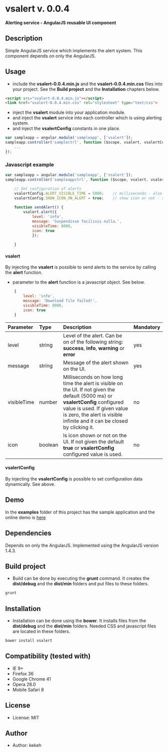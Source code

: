 # vsalert v. 0.0.4

**Alerting service - AngularJS reusable UI component**

## Description
Simple AngularJS service which implements the alert system. This component depends on only the AngularJS.

## Usage

* include the **vsalert-0.0.4.min.js** and the **vsalert-0.0.4.min.css** files into your project. See the **Build project** and the **Installation** chapters below.
```html
<script src="vsalert-0.0.4.min.js"></script>
<link href="vsalert-0.0.4.min.css" rel="stylesheet" type="text/css">
```
* inject the **vsalert** module into your application module.
* and inject the **vsalert** service into each controller which is using alerting system.
* and inject the **vsalertConfig** constants in one place.
```js
var sampleapp = angular.module('sampleapp', ['vsalert']);
sampleapp.controller('samplectrl', function ($scope, vsalert, vsalertConfig) {
    ...
});
```

### Javascript example
```js
var sampleapp = angular.module('sampleapp', ['vsalert']);
sampleapp.controller('sampleappctrl', function ($scope, vsalert, vsalertConfig) {

    // Set configuration of alerts
    vsalertConfig.ALERT_VISIBLE_TIME = 5000;    // milliseconds - also possible to optionally give within alert data (see below visibleTime)
    vsalertConfig.SHOW_ICON_ON_ALERT = true;    // show icon or not - also possible to optionally give within alert data (see below icon)
    
    function sendAlert() {
        vsalert.alert({
            level: 'info', 
            message: 'Suspendisse facilisis nulla.', 
            visibleTime: 8000, 
            icon: true
            });
    
    }

```


#### vsalert

By injecting the **vsalert** is possible to send alerts to the service by calling the **alert** function.

* parameter to the **alert** function is a javascript object. See below.
```js
    {
        level: 'info', 
        message: 'Download file failed!', 
        visibleTime: 8000, 
        icon: true
    }
```

| Parameter | Type | Description | Mandatory | 
| :------------ |:---------------|:---------------|:---------------|
| level | string | Level of the alert. Can be on of the following string: **success**, **info**, **warning** or **error** | yes |
| message | string | Message of the alert shown on the UI. | yes |
| visibleTime | number | Milliseconds on how long time the alert is visible on the UI. If not given the default (5000 ms) or **vsalertConfig** configured value is used. If given value is zero, the alert is visible infinite and it can be closed by clicking it. | no |
| icon | boolean | Is icon shown or not on the UI. If not given the default **true** or **vsalertConfig** configured value is used. | no |


#### vsalertConfig

By injecting the **vsalertConfig** is possible to set configuration data dynamically. See above.


## Demo
In the **examples** folder of this project has the sample application and the online demo is [here](http://kekeh.github.io/vsalert)

## Dependencies
Depends on only the AngularJS. Implemented using the AngularJS version 1.4.3.

## Build project
* Build can be done by executing the **grunt** command. It creates the **dist/debug** and the **dist/min** folders and put files to these folders.
```js
grunt
```

## Installation
* Installation can be done using the **bower**. It installs files from the **dist/debug** and the **dist/min** folders. Needed CSS and javascript files are located in these folders.
```js
bower install vsalert
```

## Compatibility (tested with)
* IE 9+
* Firefox 36
* Google Chrome 41
* Opera 28.0
* Mobile Safari 8

## License
* License: MIT

## Author
* Author: kekeh
